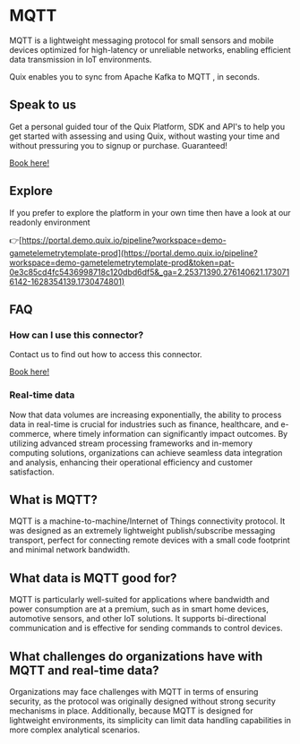<!--[tech-name]-->
# MQTT

<!--[ai-blurb-about-tech]-->
MQTT is a lightweight messaging protocol for small sensors and mobile devices optimized for high-latency or unreliable networks, enabling efficient data transmission in IoT environments.

Quix enables you to sync from Apache Kafka <span id="to_or_from">to</span> <span id="techname">MQTT</span> , in seconds.

## Speak to us

Get a personal guided tour of the Quix Platform, SDK and API's to help you get started with assessing and using Quix, without wasting your time and without pressuring you to signup or purchase. Guaranteed!

[Book here!](https://quix.io/book-a-demo)

## Explore

If you prefer to explore the platform in your own time then have a look at our readonly environment

👉[https://portal.demo.quix.io/pipeline?workspace=demo-gametelemetrytemplate-prod](https://portal.demo.quix.io/pipeline?workspace=demo-gametelemetrytemplate-prod&token=pat-0e3c85cd4fc5436998718c120dbd6df5&_ga=2.25371390.276140621.1730716142-1628354139.1730474801)

## FAQ 

### How can I use this connector?

Contact us to find out how to access this connector.

[Book here!](https://quix.io/book-a-demo)

### Real-time data

Now that data volumes are increasing exponentially, the ability to process data in real-time is crucial for industries such as finance, healthcare, and e-commerce, where timely information can significantly impact outcomes. By utilizing advanced stream processing frameworks and in-memory computing solutions, organizations can achieve seamless data integration and analysis, enhancing their operational efficiency and customer satisfaction.

## What is <span id="techname">MQTT</span>?

<!--[tech-seo-text]-->
MQTT is a machine-to-machine/Internet of Things connectivity protocol. It was designed as an extremely lightweight publish/subscribe messaging transport, perfect for connecting remote devices with a small code footprint and minimal network bandwidth.

## What data is <span id="techname">MQTT</span> good for?

<!--[tech-data-seo-text]-->
MQTT is particularly well-suited for applications where bandwidth and power consumption are at a premium, such as in smart home devices, automotive sensors, and other IoT solutions. It supports bi-directional communication and is effective for sending commands to control devices.

## What challenges do organizations have with <span id="techname">MQTT</span> and real-time data?

<!--[tech-challenges-seo-text]-->
Organizations may face challenges with MQTT in terms of ensuring security, as the protocol was originally designed without strong security mechanisms in place. Additionally, because MQTT is designed for lightweight environments, its simplicity can limit data handling capabilities in more complex analytical scenarios.